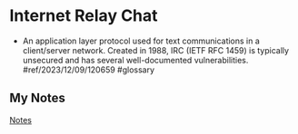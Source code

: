 # Internet Relay Chat
- An application layer protocol used for text communications in a client/server network. Created in 1988, IRC (IETF RFC 1459) is typically unsecured and has several well-documented vulnerabilities. #ref/2023/12/09/120659 #glossary
## My Notes
[Notes](mynotes/internet-relay-chat-notes.md)
